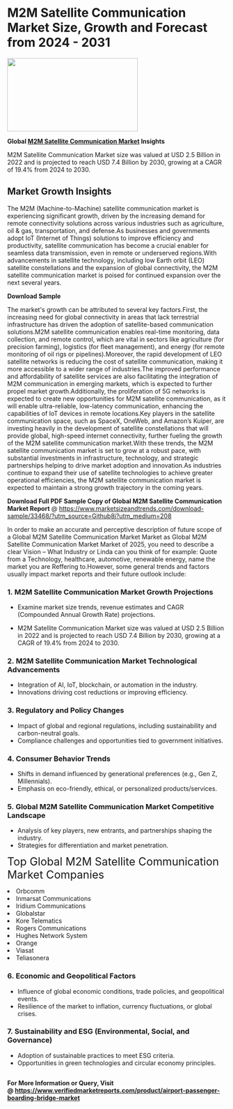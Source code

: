 <H1>M2M Satellite Communication Market Size, Growth and Forecast from 2024 - 2031</H1><img class="aligncenter size-medium wp-image-584254" src="https://thirdeyenews.in/wp-content/uploads/2024/09/Global-Market-Research-300x168.jpeg" alt="" width="300" height="168" /><p><strong>Global&nbsp;<a href="https://www.marketsizeandtrends.com/download-sample/33468/?utm_source=Github8j?utm_medium=208">M2M Satellite Communication Market</a> Insights</strong></p><p>M2M Satellite Communication Market size was valued at USD 2.5 Billion in 2022 and is projected to reach USD 7.4 Billion by 2030, growing at a CAGR of 19.4% from 2024 to 2030.</p><p><h2>Market Growth Insights</h2> <p>The M2M (Machine-to-Machine) satellite communication market is experiencing significant growth, driven by the increasing demand for remote connectivity solutions across various industries such as agriculture, oil & gas, transportation, and defense.As businesses and governments adopt IoT (Internet of Things) solutions to improve efficiency and productivity, satellite communication has become a crucial enabler for seamless data transmission, even in remote or underserved regions.With advancements in satellite technology, including low Earth orbit (LEO) satellite constellations and the expansion of global connectivity, the M2M satellite communication market is poised for continued expansion over the next several years.</p> <p><strong>Download Sample</strong></p> <p>The market's growth can be attributed to several key factors.First, the increasing need for global connectivity in areas that lack terrestrial infrastructure has driven the adoption of satellite-based communication solutions.M2M satellite communication enables real-time monitoring, data collection, and remote control, which are vital in sectors like agriculture (for precision farming), logistics (for fleet management), and energy (for remote monitoring of oil rigs or pipelines).Moreover, the rapid development of LEO satellite networks is reducing the cost of satellite communication, making it more accessible to a wider range of industries.The improved performance and affordability of satellite services are also facilitating the integration of M2M communication in emerging markets, which is expected to further propel market growth.Additionally, the proliferation of 5G networks is expected to create new opportunities for M2M satellite communication, as it will enable ultra-reliable, low-latency communication, enhancing the capabilities of IoT devices in remote locations.Key players in the satellite communication space, such as SpaceX, OneWeb, and Amazon’s Kuiper, are investing heavily in the development of satellite constellations that will provide global, high-speed internet connectivity, further fueling the growth of the M2M satellite communication market.With these trends, the M2M satellite communication market is set to grow at a robust pace, with substantial investments in infrastructure, technology, and strategic partnerships helping to drive market adoption and innovation.As industries continue to expand their use of satellite technologies to achieve greater operational efficiencies, the M2M satellite communication market is expected to maintain a strong growth trajectory in the coming years.</p> <p><span class=""><strong>Download Full PDF Sample Copy of Global M2M Satellite Communication Market Report</strong> @ <a href="https://www.marketsizeandtrends.com/download-sample/33468/?utm_source=Github8j?utm_medium=208" target="_blank">https://www.marketsizeandtrends.com/download-sample/33468/?utm_source=Github8j?utm_medium=208</a></span></p><p>In order to make an accurate and perceptive description of future scope of a Global&nbsp;M2M Satellite Communication Market Market as Global&nbsp;M2M Satellite Communication Market Market of 2025, you need to describe a clear Vision &ndash; What Industry or Linda can you think of for example: Quote from a Technology, healthcare, automotive, renewable energy, name the market you are Reffering to.However, some general trends and factors usually impact market reports and their future outlook include:</p><h3>1.&nbsp;<strong>M2M Satellite Communication Market Growth Projections</strong></h3><ul><li>Examine market size trends, revenue estimates and CAGR (Compounded Annual Growth Rate) projections.</li><li><p>M2M Satellite Communication Market size was valued at USD 2.5 Billion in 2022 and is projected to reach USD 7.4 Billion by 2030, growing at a CAGR of 19.4% from 2024 to 2030.</p></li></ul><h3>2.&nbsp;<strong>M2M Satellite Communication Market Technological Advancements</strong></h3><ul><li>Integration of AI, IoT, blockchain, or automation in the industry.</li><li>Innovations driving cost reductions or improving efficiency.</li></ul><h3>3.&nbsp;<strong>Regulatory and Policy Changes</strong></h3><ul><li>Impact of global and regional regulations, including sustainability and carbon-neutral goals.</li><li>Compliance challenges and opportunities tied to government initiatives.</li></ul><h3>4.&nbsp;<strong>Consumer Behavior Trends</strong></h3><ul><li>Shifts in demand influenced by generational preferences (e.g., Gen Z, Millennials).</li><li>Emphasis on eco-friendly, ethical, or personalized products/services.</li></ul><h3>5.&nbsp;<strong>Global M2M Satellite Communication Market Competitive Landscape</strong></h3><ul><li>Analysis of key players, new entrants, and partnerships shaping the industry.</li><li>Strategies for differentiation and market penetration.</li></ul><p data-pm-slice="1 1 []"><span style="color: inherit; font-family: inherit; font-size: 25px;">Top Global M2M Satellite Communication Market Companies</span></p><div class="" data-test-id=""><p><li>Orbcomm</li><li> Inmarsat Communications</li><li> Iridium Communications</li><li> Globalstar</li><li> Kore Telematics</li><li> Rogers Communications</li><li> Hughes Network System</li><li> Orange</li><li> Viasat</li><li> Teliasonera</li></p></div><h3>6.&nbsp;<strong>Economic and Geopolitical Factors</strong></h3><ul><li>Influence of global economic conditions, trade policies, and geopolitical events.</li><li>Resilience of the market to inflation, currency fluctuations, or global crises.</li></ul><h3>7.&nbsp;<strong>Sustainability and ESG (Environmental, Social, and Governance)</strong></h3><ul><li>Adoption of sustainable practices to meet ESG criteria.</li><li>Opportunities in green technologies and circular economy principles.</li></ul><h2><strong style="font-size: 14px;">For More Information or Query, Visit @&nbsp;</strong><a style="background-color: #ffffff; font-size: 14px;" href="https://www.marketsizeandtrends.com/report/m2m-satellite-communication-market/" target="_blank">https://www.verifiedmarketreports.com/product/airport-passenger-boarding-bridge-market</a></h2>